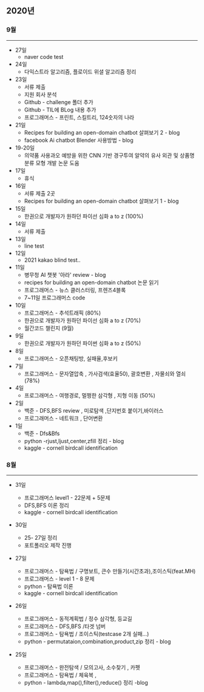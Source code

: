 ## 2020년

### 9월

---

* 27일
  * naver code test
* 24일
  * 다익스트라 알고리즘, 플로이드 위셜 알고리즘 정리
* 23일
  * 서류 제출
  * 지원 회사 분석
  * Github - challenge 폴더 추가
  * Github - TIL에 BLog 내용 추가
  * 프로그래머스 - 프린트, 스킬트리, 124숫자의 나라
* 21일
  * Recipes for building an open-domain chatbot 살펴보기 2 -  blog
  * facebook Ai chatbot Blender 사용방법 - blog
* 19-20일
  * 의약품 사용과오 예방을 위한 CNN 기반 경구투여 알약의 유사 외관 및 상품명 분류 모형 개발 논문 도움
* 17일
  * 휴식
* 16일
  * 서류 제출 2곳
  * Recipes for building an open-domain chatbot 살펴보기 1 -  blog
* 15일
  * 한권으로 개발자가 원하던 파이선 심화 a to z (100%)
* 14일
  * 서류 제출
* 13일
  * line test
* 12일
  * 2021 kakao blind test..
* 11일
  * 병무청 AI 챗봇 '아라' review - blog
  * recipes for building an open-domain chatbot 논문 읽기
  * 프로그래머스 - 뉴스 클러스터링, 프렌즈4블록
  * 7~11일 프로그래머스 code 
* 10일
  * 프로그래머스 - 추석트래픽 (80%)
  * 한권으로 개발자가 원하던 파이선 심화 a to z (70%)
  * 월간코드 챌린지 (9월)
* 9일
  * 한권으로 개발자가 원하던 파이썬 심화 a to z (50%) 
* 8일
  * 프로그래머스 - 오픈채팅방, 실패율,후보키
* 7일
  * 프로그래머스 - 문자열압축 , 가사검색(효율50), 괄호변환 , 자물쇠와 열쇠 (78%)
* 4일
  * 프로그래머스 - 여행경로, 멀쩡한 삼각형 , 지형 이동 (50%)
* 2일
  * 백준 - DFS,BFS review , 미로탐색 ,단지번호 붙이기,바이러스
  * 프로그래머스 - 네트워크 , 단어변환
* 1일
  * 백준 - Dfs&Bfs 
  * python -rjust,ljust,center,zfill 정리 - blog
  * kaggle - cornell birdcall identification





### 8월

---

* 31일
  
  * 프로그래머스 level1 - 22문제 + 5문제
  * DFS,BFS 이론 정리 
  * kaggle - cornell birdcall identification
  
* 30일
  
  * 25- 27일 정리
  * 포트폴리오 제작 진행
  
* 27일
  
  * 프로그래머스 - 탐욕법 / 구명보트, 큰수 만들기(시간초과),조이스틱(feat.MH)
  * 프로그래머스 - level 1 - 8 문제
  * python - 탐욕법 이론
  * kaggle - cornell birdcall identification
  
* 26일
  
  * 프로그래머스 - 동적계획법 / 정수 삼각형, 등교길
  * 프로그래머스 - DFS,BFS /타겟 넘버
  * 프로그래머스 - 탐욕법 / 조이스틱(testcase 2개 실패...)
  * python - permutataion,combination,product,zip 정리 - blog
  
* 25일
  
  * 프로그래머스 - 완전탐색 / 모의고사, 소수찾기 , 카펫
  * 프로그래머스 - 탐욕법 / 체육복 ,
  * python - lambda,map(),filter(),reduce() 정리 -blog
  
  
  
  